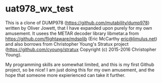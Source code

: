 # uat978_wx_test

This is a clone of DUMP978 (https://github.com/mutability/dump978) written by Oliver Jowett, that I have 
expanded upon purely for my own amusement. It usees the METAR decoder library libmetar.a from 
https://github.com/flightaware/mdsplib (Eric McCarthy eric@limulus.net) and also borrows from Christopher Young's Stratux
project (https://github.com/cyoung/stratux Copyright (c) 2015-2016 Christopher Young).

My programming skills are somewhat limited, and this is my first Github project, so be nice! I am just doing this for my own amusement,
and the hope that someone more expierienced can take it further.


